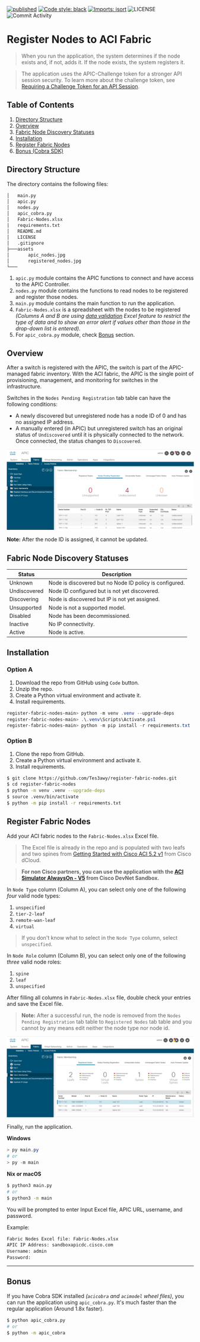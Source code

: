 [![published](https://static.production.devnetcloud.com/codeexchange/assets/images/devnet-published.svg)](https://developer.cisco.com/codeexchange/github/repo/Tes3awy/register-fabric-nodes)
[![Code style: black](https://img.shields.io/badge/code%20style-black-000000.svg?style=flat-square)](https://github.com/psf/black)
[![Imports: isort](https://img.shields.io/badge/%20imports-isort-%231674b1?style=flat-square&labelColor=ef8336)](https://pycqa.github.io/isort/)
![LICENSE](https://img.shields.io/github/license/Tes3awy/register-fabric-nodes?color=purple&style=flat-square&label=LICENSE)
![Commit Activity](https://img.shields.io/github/commit-activity/m/Tes3awy/register-fabric-nodes/main?logo=github&style=flat-square)

# Register Nodes to ACI Fabric

> When you run the application, the system determines if the node exists and, if not, adds it. If the node exists, the system registers it.

> The application uses the APIC-Challenge token for a stronger API session security. To learn more about the challenge token, see [Requiring a Challenge Token for an API Session](https://www.cisco.com/c/en/us/td/docs/switches/datacenter/aci/apic/sw/2-x/rest_cfg/2_1_x/b_Cisco_APIC_REST_API_Configuration_Guide/b_Cisco_APIC_REST_API_Configuration_Guide_chapter_01.html#ariaid-title33).

## Table of Contents

1. [Directory Structure](#directory-structure)
2. [Overview](#overview)
3. [Fabric Node Discovery Statuses](#fabric-node-discovery-statuses)
4. [Installation](#installation)
5. [Register Fabric Nodes](#register-fabric-nodes)
6. [Bonus (Cobra SDK)](#bonus)

## Directory Structure

The directory contains the following files:

```
│   main.py
│   apic.py
│   nodes.py
│   apic_cobra.py
│   Fabric-Nodes.xlsx
|   requirements.txt
│   README.md
│   LICENSE
│   .gitignore
├───assets
│       apic_nodes.jpg
│       registered_nodes.jpg
└───
```

1. `apic.py` module contains the APIC functions to connect and have access to the APIC Controller.
2. `nodes.py` module contains the functions to read nodes to be registered and register those nodes.
3. `main.py` module contains the main function to run the application.
4. `Fabric-Nodes.xlsx` is a spreadsheet with the nodes to be registered _(Columns A and B are using [data validation](https://support.microsoft.com/en-us/office/apply-data-validation-to-cells-29fecbcc-d1b9-42c1-9d76-eff3ce5f7249) Excel feature to restrict the type of data and to show an error alert if values other than those in the drop-down list is entered)_.
5. For `apic_cobra.py` module, check [Bonus](#bonus) section.

## Overview

After a switch is registered with the APIC, the switch is part of the APIC-managed fabric inventory. With the
ACI fabric, the APIC is the single point of provisioning, management, and monitoring for switches in the infrastructure.

Switches in the `Nodes Pending Registration` tab table can have the following conditions:

- A newly discovered but unregistered node has a node ID of 0 and has no assigned IP address.
- A manually entered (in APIC) but unregistered switch has an original status of `Undiscovered` until it is physically connected to the network. Once connected, the status changes to `Discovered`.

![APIC Nodes](assets/apic_nodes.jpg)

**Note:** After the node ID is assigned, it cannot be updated.

## Fabric Node Discovery Statuses

| Status       | Description                                             |
| ------------ | ------------------------------------------------------- |
| Unknown      | Node is discovered but no Node ID policy is configured. |
| Undiscovered | Node ID configured but is not yet discovered.           |
| Discovering  | Node is discovered but IP is not yet assigned.          |
| Unsupported  | Node is not a supported model.                          |
| Disabled     | Node has been decommissioned.                           |
| Inactive     | No IP connectivity.                                     |
| Active       | Node is active.                                         |

## Installation

### Option A

1. Download the repo from GitHub using `Code` button.
2. Unzip the repo.
3. Create a Python virtual environment and activate it.
4. Install requirements.

```powershell
register-fabric-nodes-main> python -m venv .venv --upgrade-deps
register-fabric-nodes-main> .\.venv\Scripts\Activate.ps1
register-fabric-nodes-main> python -m pip install -r requirements.txt
```

### Option B

1. Clone the repo from GitHub.
2. Create a Python virtual environment and activate it.
3. Install requirements.

```bash
$ git clone https://github.com/Tes3awy/register-fabric-nodes.git
$ cd register-fabric-nodes
$ python -m venv .venv --upgrade-deps
$ source .venv/bin/activate
$ python -m pip install -r requirements.txt
```

## Register Fabric Nodes

Add your ACI fabric nodes to the `Fabric-Nodes.xlsx` Excel file.

> The Excel file is already in the repo and is populated with two leafs and two spines from [Getting Started with Cisco ACI 5.2 v1](https://dcloud2-lon.cisco.com/content/demo/505213?returnPathTitleKey=content-view) from Cisco dCloud.

> **For non Cisco partners, you can use the application with the [ACI Simulator AlwaysOn - V5](https://devnetsandbox.cisco.com/RM/Diagram/Index/18a514e8-21d4-4c29-96b2-e3c16b1ee62e?diagramType=Topology) from Cisco DevNet Sandbox.**

In `Node Type` column (Column A), you can select only one of the following _four_ valid node types:

1. `unspecified`
2. `tier-2-leaf`
3. `remote-wan-leaf`
4. `virtual`

> If you don't know what to select in the `Node Type` column, select `unspecified`.

In `Node Role` column (Column B), you can select only one of the following _three_ valid node roles:

1. `spine`
2. `leaf`
3. `unspecified`

After filling all columns in `Fabric-Nodes.xlsx` file, double check your entries and save the Excel file.

> **Note:** After a successful run, the node is removed from the `Nodes Pending Registration` tab table to `Registered Nodes` tab table and you cannot by any means edit neither the node type nor node id.

![Registered Nodes](assets/registered_nodes.jpg)

Finally, run the application.

**Windows**

```powershell
> py main.py
# or
> py -m main
```

**Nix or macOS**

```bash
$ python3 main.py
# or
$ python3 -m main
```

You will be prompted to enter Input Excel file, APIC URL, username, and password.

Example:

```bash
Fabric Nodes Excel file: Fabric-Nodes.xlsx
APIC IP Address: sandboxapicdc.cisco.com
Username: admin
Password:
```

---

## Bonus

If you have Cobra SDK installed _(`acicobra` and `acimodel` wheel files)_, you can run the application using `apic_cobra.py`. It's much faster than the regular application (Around 1.8x faster).

```bash
$ python apic_cobra.py
# or
$ python -m apic_cobra
```
